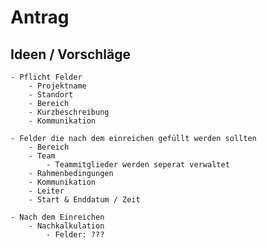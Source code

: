 # Antrag

## Ideen / Vorschläge

    - Pflicht Felder
        - Projektname
        - Standort
        - Bereich
        - Kurzbeschreibung
        - Kommunikation

    - Felder die nach dem einreichen gefüllt werden sollten
        - Bereich
        - Team
            - Teammitglieder werden seperat verwaltet
        - Rahmenbedingungen
        - Kommunikation
        - Leiter
        - Start & Enddatum / Zeit
     
    - Nach dem Einreichen
        - Nachkalkulation
            - Felder: ??? 